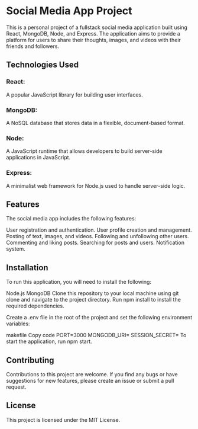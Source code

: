 # Social Media App Project

This is a personal project of a fullstack social media application built using React, MongoDB, Node, and Express. The application aims to provide a platform for users to share their thoughts, images, and videos with their friends and followers.

## Technologies Used
### **React**:
A popular JavaScript library for building user interfaces.
### **MongoDB**: 
A NoSQL database that stores data in a flexible, document-based format.
### **Node**: 
A JavaScript runtime that allows developers to build server-side applications in JavaScript.
### **Express**:
A minimalist web framework for Node.js used to handle server-side logic.

## Features
The social media app includes the following features:

User registration and authentication.
User profile creation and management.
Posting of text, images, and videos.
Following and unfollowing other users.
Commenting and liking posts.
Searching for posts and users.
Notification system.
## Installation
To run this application, you will need to install the following:

Node.js
MongoDB
Clone this repository to your local machine using git clone and navigate to the project directory. Run npm install to install the required dependencies.

Create a .env file in the root of the project and set the following environment variables:

makefile
Copy code
PORT=3000
MONGODB_URI=<your-mongodb-uri>
SESSION_SECRET=<your-session-secret>
To start the application, run npm start.

## Contributing
Contributions to this project are welcome. If you find any bugs or have suggestions for new features, please create an issue or submit a pull request.

## License
This project is licensed under the MIT License.
